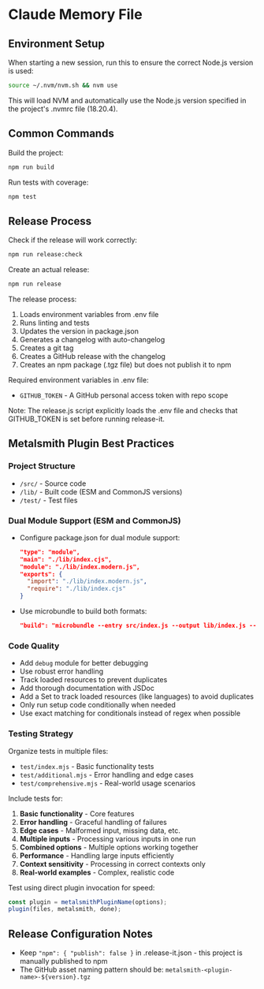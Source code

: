 # Claude Memory File

## Environment Setup

When starting a new session, run this to ensure the correct Node.js version is used:

```bash
source ~/.nvm/nvm.sh && nvm use
```

This will load NVM and automatically use the Node.js version specified in the project's .nvmrc file (18.20.4).

## Common Commands

Build the project:
```bash
npm run build
```

Run tests with coverage:
```bash
npm test
```

## Release Process

Check if the release will work correctly:
```bash
npm run release:check
```

Create an actual release:
```bash
npm run release
```

The release process:
1. Loads environment variables from .env file
2. Runs linting and tests
3. Updates the version in package.json
4. Generates a changelog with auto-changelog
5. Creates a git tag
6. Creates a GitHub release with the changelog
7. Creates an npm package (.tgz file) but does not publish it to npm

Required environment variables in .env file:
- `GITHUB_TOKEN` - A GitHub personal access token with repo scope

Note: The release.js script explicitly loads the .env file and checks that GITHUB_TOKEN is set before running release-it.

## Metalsmith Plugin Best Practices

### Project Structure
- `/src/` - Source code
- `/lib/` - Built code (ESM and CommonJS versions)
- `/test/` - Test files

### Dual Module Support (ESM and CommonJS)
- Configure package.json for dual module support:
  ```json
  "type": "module",
  "main": "./lib/index.cjs",
  "module": "./lib/index.modern.js",
  "exports": {
    "import": "./lib/index.modern.js",
    "require": "./lib/index.cjs"
  }
  ```
- Use microbundle to build both formats:
  ```json
  "build": "microbundle --entry src/index.js --output lib/index.js --target node -f esm,cjs --strict --generateTypes=false"
  ```

### Code Quality
- Add `debug` module for better debugging
- Use robust error handling
- Track loaded resources to prevent duplicates
- Add thorough documentation with JSDoc
- Add a Set to track loaded resources (like languages) to avoid duplicates
- Only run setup code conditionally when needed
- Use exact matching for conditionals instead of regex when possible

### Testing Strategy
Organize tests in multiple files:
- `test/index.mjs` - Basic functionality tests
- `test/additional.mjs` - Error handling and edge cases
- `test/comprehensive.mjs` - Real-world usage scenarios

Include tests for:
1. **Basic functionality** - Core features
2. **Error handling** - Graceful handling of failures
3. **Edge cases** - Malformed input, missing data, etc.
4. **Multiple inputs** - Processing various inputs in one run
5. **Combined options** - Multiple options working together
6. **Performance** - Handling large inputs efficiently
7. **Context sensitivity** - Processing in correct contexts only
8. **Real-world examples** - Complex, realistic code

Test using direct plugin invocation for speed:
```javascript
const plugin = metalsmithPluginName(options);
plugin(files, metalsmith, done);
```

## Release Configuration Notes

- Keep `"npm": { "publish": false }` in .release-it.json - this project is manually published to npm
- The GitHub asset naming pattern should be: `metalsmith-<plugin-name>-${version}.tgz`
